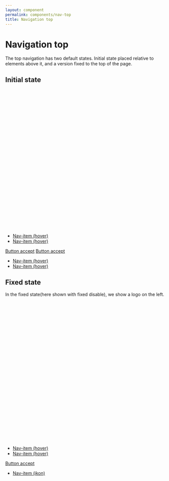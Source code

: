 ```yaml
---
layout: component
permalink: components/nav-top
title: Navigation top
---
```


# Navigation top

The top navigation has two default states. Initial state placed relative to elements above it, and a version fixed to the top of the page.

## Initial state



<div class="nav-top-stickybackground">
  <nav class="nav-top">
    <div class="nav-top-left">
      <a href="/" class="nav-item nav-item--brand nav-top-show_when_fixed">
        <svg viewBox="0 0 40 35" class="eblogo-40px">
          <use xmlns:xlink="http://www.w3.org/1999/xlink" xlink:href="#ekstrabladet"></use>
        </svg>
      </a>
      <ul class="nav-top-left">
        <li class="nav-item color--nyheder">
          <a href="#" class="nav-item-hover">
              Nav-item (hover)
          </a>
        </li>
        <li class="nav-item color--flash">
          <a href="#" class="nav-item-hover">
              Nav-item (hover)
          </a>
        </li>
      </ul>
    </div>
    <div class="nav-top-right">
      <a href="#" class="button button--solid button--accept">Button accept</a>
      <a href="#" class="button button--solid button--accept">Button accept</a>
      <ul class="nav-top-right">
        <li class="nav-item color--flash">
          <a href="#" class="nav-item-hover">
              Nav-item (hover)
          </a>
        </li>
        <li class="nav-item color--flash">
          <a href="#" class="nav-item-hover">
              Nav-item (hover)
          </a>
        </li>
        </ul>
    </div>
  </nav>
</div>

## Fixed state

In the fixed state(here shown with fixed disable), we show a logo on the left.

<div class="nav-top-stickybackground">
  <nav class="nav-top nav-top--fixed">
    <div class="nav-top-left">
      <a href="/" class="nav-item nav-item--brand nav-top-show_when_fixed">
        <svg viewBox="0 0 40 35" class="eblogo-40px">
          <use xmlns:xlink="http://www.w3.org/1999/xlink" xlink:href="#ekstrabladet"></use>
        </svg>
      </a>
      <ul class="nav-top-left">
        <li class="nav-item color--nyheder">
          <a href="#" class="nav-item-hover">
              Nav-item (hover)
          </a>
        </li>
        <li class="nav-item color--flash">
          <a href="#" class="nav-item-hover">
              Nav-item (hover)
          </a>
        </li>
      </ul>
    </div>
    <div class="nav-top-right">
      <div>
        <a href="#" class="button button--solid button--accept">Button accept</a>
      </div>
      <ul>
      <li>
      <a href="#" class="nav-item color--flash">
        <i class="fa fas fa-angle-right nav-item-hover"></i>
        <span class="nav-item-hover">
          Nav-item (ikon)
        </span>
      </a>
      </li></ul>
    </div>
  </nav>
</div>
